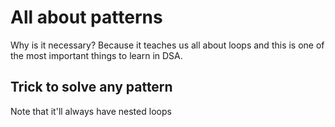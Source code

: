 # All about patterns

Why is it necessary? Because it teaches us all about loops and this is one of the most important things to learn in DSA.

## Trick to solve any pattern


Note that it'll always have nested loops
